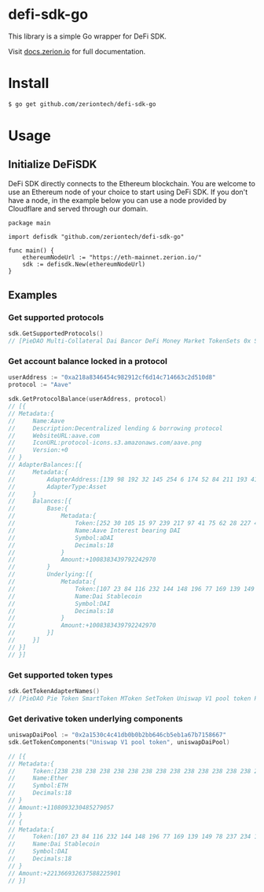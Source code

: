 # defi-sdk-go
This library is a simple Go wrapper for DeFi SDK.

Visit [docs.zerion.io](https://docs.zerion.io) for full documentation. 

#  Install 
```bash
$ go get github.com/zeriontech/defi-sdk-go
```
# Usage

## Initialize DeFiSDK
DeFi SDK directly connects to the Ethereum blockchain. You are welcome to use an Ethereum node of your choice to start using DeFi SDK. 
If you don't have a node, in the example below you can use a node provided by Cloudflare and served through our domain. 

```golang
package main

import defisdk "github.com/zeriontech/defi-sdk-go"

func main() {
	ethereumNodeUrl := "https://eth-mainnet.zerion.io/"
	sdk := defisdk.New(ethereumNodeUrl)
}
```
## Examples
### Get supported protocols
```go
sdk.GetSupportedProtocols()
// [PieDAO Multi-Collateral Dai Bancor DeFi Money Market TokenSets 0x Staking Uniswap V1 Synthetix PoolTogether Dai Savings Rate Chai iearn.finance (v3) iearn.finance (v2) Idle dYdX Curve Compound Balancer Aave]
```
### Get account balance locked in a protocol
```go
userAddress := "0xa218a8346454c982912cf6d14c714663c2d510d8"
protocol := "Aave"

sdk.GetProtocolBalance(userAddress, protocol)
// [{
// Metadata:{
//     Name:Aave 
//     Description:Decentralized lending & borrowing protocol 
//     WebsiteURL:aave.com 
//     IconURL:protocol-icons.s3.amazonaws.com/aave.png 
//     Version:+0
// } 
// AdapterBalances:[{
//     Metadata:{
//         AdapterAddress:[139 98 192 32 145 254 6 174 52 84 211 193 41 33 179 38 17 186 85 1] 
//         AdapterType:Asset
//     } 
//     Balances:[{
//         Base:{
//             Metadata:{
//                 Token:[252 30 105 15 97 239 217 97 41 75 62 28 227 49 63 189 138 164 248 93] 
//                 Name:Aave Interest bearing DAI 
//                 Symbol:aDAI 
//                 Decimals:18
//             } 
//             Amount:+1008383439792242970
//         } 
//         Underlying:[{
//             Metadata:{
//                 Token:[107 23 84 116 232 144 148 196 77 169 139 149 78 237 234 196 149 39 29 15] 
//                 Name:Dai Stablecoin 
//                 Symbol:DAI 
//                 Decimals:18
//             } 
//             Amount:+1008383439792242970
//         }]
//     }]
// }]
// }]
```

### Get supported token types
```go
sdk.GetTokenAdapterNames()
// [PieDAO Pie Token SmartToken MToken SetToken Uniswap V1 pool token PoolTogether pool Chai token YToken IdleToken Curve pool token CToken Balancer pool token AToken ERC20]
```

### Get derivative token underlying components
```go
uniswapDaiPool := "0x2a1530c4c41db0b0b2bb646cb5eb1a67b7158667"
sdk.GetTokenComponents("Uniswap V1 pool token", uniswapDaiPool)

// [{
// Metadata:{
//     Token:[238 238 238 238 238 238 238 238 238 238 238 238 238 238 238 238 238 238 238 238] 
//     Name:Ether 
//     Symbol:ETH 
//     Decimals:18
// } 
// Amount:+1108093230485279057
// } 
// {
// Metadata:{
//     Token:[107 23 84 116 232 144 148 196 77 169 139 149 78 237 234 196 149 39 29 15] 
//     Name:Dai Stablecoin 
//     Symbol:DAI 
//     Decimals:18
// } 
// Amount:+221366932637588225901
// }]
```
